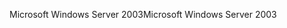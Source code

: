 <span data-ttu-id="92b6c-101">Microsoft Windows Server 2003</span><span class="sxs-lookup"><span data-stu-id="92b6c-101">Microsoft Windows Server 2003</span></span>